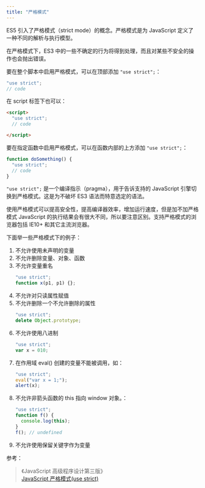 ```yaml
---
title: "严格模式"
---
```


ES5 引入了严格模式（strict mode）的概念。严格模式是为 JavaScript 定义了一种不同的解析与执行模型。

在严格模式下，ES3 中的一些不确定的行为将得到处理，而且对某些不安全的操作也会抛出错误。

要在整个脚本中启用严格模式，可以在顶部添加 `"use strict";`：

```javascript
"use strict";
// code
```

在 script 标签下也可以：

```html
<script>
  "use strict";
  // code

</script>
```

要在指定函数中启用严格模式，可以在函数内部的上方添加 `"use strict";`：

```javascript
function doSomething() {
  "use strict";
  // code
}
```

`"use strict";` 是一个编译指示（pragma），用于告诉支持的 JavaScript 引擎切换到严格模式。这是为不破坏 ES3 语法而特意选定的语法。

使用严格模式可以提高安全性，提高编译器效率，增加运行速度，但是加不加严格模式 JavaScript 的执行结果会有很大不同，所以要注意区别。支持严格模式的浏览器包括 IE10+ 和其它主流浏览器。

下面举一些严格模式下的例子：

1. 不允许使用未声明的变量
1. 不允许删除变量、对象、函数
1. 不允许变量重名
   ```javascript
   "use strict";
   function x(p1, p1) {};
   ```
1. 不允许对只读属性赋值
1. 不允许删除一个不允许删除的属性
   ```javascript
   "use strict";
   delete Object.prototype;
   ```
1. 不允许使用八进制
   ```javascript
   "use strict";
   var x = 010;
   ```
1. 在作用域 eval() 创建的变量不能被调用，如：
   ```javascript
   "use strict";
   eval("var x = 1;");
   alert(x);
   ```
1. 不允许非箭头函数的 this 指向 window 对象。：
   ```javascript
   "use strict";
   function f() {
     console.log(this);
   }
   f(); // undefined
   ```
1. 不允许使用保留关键字作为变量

参考：

> 《JavaScript 高级程序设计第三版》  
> [JavaScript 严格模式(use strict)](http://www.runoob.com/js/js-strict.html)  
